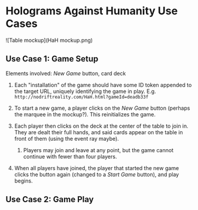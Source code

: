 Holograms Against Humanity Use Cases
====================================

![Table mockup](HaH mockup.png)

Use Case 1: Game Setup
----------------------

Elements involved: *New Game* button, card deck

1. Each "installation" of the game should have some ID token appended to the target URL,
	uniquely identifying the game in play. E.g. `http://nodriftreality.com/HaH.html?gameId=deadb33f`

2. To start a new game, a player clicks on the *New Game* button (perhaps the marquee in the mockup?). 
	This reinitializes the game.

3. Each player then clicks on the deck at the center of the table to join in. They are dealt their full
	hands, and said cards appear on the table in front of them (using the event ray maybe).

	1. Players may join and leave at any point, but the game cannot continue with fewer than four players.

4. When all players have joined, the player that started the new game clicks the button again (changed to
	a *Start Game* button), and play begins.


Use Case 2: Game Play
---------------------


